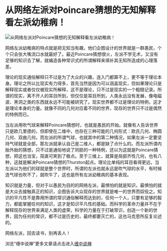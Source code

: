 从网络左派对Poincare猜想的无知解释看左派幼稚病！
====





![从网络左派对Poincare猜想的无知解释看左派幼稚病！](http://simg.sinajs.cn/blog7style/images/common/sg_trans.gif)




网络左派幼稚病的特点就是把无知当有趣，他们企图设计的世界就是一群愚民，个个只会张大嘴流口水就最好了。最近Poincare猜想很火，左派不学无术，又没有足够的知识去了解，就编造各种常识式的所谓解释来填补其无知所造成的心理落差。

理论的现实通俗解释只不过是为了大众的兴趣，连入门都算不上，更不等于理论本身。理论之所以比现实有力得多，首先当然是因为可以涵盖现实，但如果理论只是解释现实或者仅仅被现实所解释，这不是理论，只不过是现实的一个粗糙记录。所谓的现实，离不开人的耳目所到，但仅仅是耳目所到，人类永远没有发展，像电磁波、黑洞之类的东西就永远不可能被研究了。现实世界都不过是理论的特例，这才是理论本身的力量。就像不同的几何对应着不同的世界，现存的世界只不过是偶然的特例而已。

当左派用吹气球来解释Poincare猜想时，也就是愚民的开始。就像有人告诉世界只是欧几里德的，但即使在二维中，也存在三种可能的几何形式：欧氏几何、椭圆几何、双曲几何。而左派的所谓气球，也就其中的第二种情况，如果左派一定要坚持气球就是全部，那左派就承认自己是二维人，都是缺了点什么的。而左派所谓内胎外胎的猜想，只不过是通俗地说了同胚的一种特例，还以为这就是Poincare猜想，把这也当宝，简直可笑到了极点。至于三维上，就算是局部齐性几何，也有八种，这就是解决Poincare猜想的Thurston起点。理论比单纯的耳目看得更远，当左派以为他们的球就是整个世界时，所谓的左派也就永远是吹气球的水平，有时候连气球也吹不了，就吹牛了，这也是所有左派幼稚病的基本表现。

知识就是力量，但对于以愚民为目的的网络左派，最惧怕的就是知识，最惧怕的就是大众去接触真正的知识，企图告诉大众现存的世界就是唯一的世界而奴役之。知识的平凡性不是靠用所谓的常识通俗解释而达到的，任何一个人，只要有足够的毅力，都能掌握任何的知识，这才是知识平凡性的基础。而科学的革命力量并不在于解释现存的世界来满足人类的虚荣，科学的力量在于打破常识，创造一个新的世界，因为任何的常识，都不过是历史的，最终都要灭亡的，这也马克思所反复论述的。

网络左派，回去读书，别再丢人！

浏览“缠中说禅”更多文章请点击进入[缠中说禅](http://blog.sina.com.cn/m/chzhshch)
